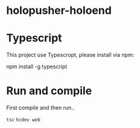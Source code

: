 # holopusher-holoend

# Typescript
This project use Typescropt, please install via npm:

  npm install -g typescript
  
# Run and compile
First compile and then run.. 

  `tsc`
  `hcdev web`
